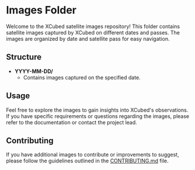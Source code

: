 # Images Folder

Welcome to the XCubed satellite images repository! This folder contains satellite images captured by XCubed on different dates and passes. The images are organized by date and satellite pass for easy navigation.

## Structure

- **YYYY-MM-DD/**
  - Contains images captured on the specified date.

## Usage

Feel free to explore the images to gain insights into XCubed's observations. If you have specific requirements or questions regarding the images, please refer to the documentation or contact the project lead.

## Contributing

If you have additional images to contribute or improvements to suggest, please follow the guidelines outlined in the [CONTRIBUTING.md](../CONTRIBUTING.md) file.

